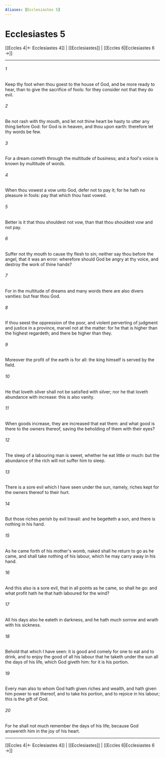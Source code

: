 ```yaml
---
Aliases: [Ecclesiastes 5]
---
```

# Ecclesiastes 5

[[Eccles 4|← Ecclesiastes 4]] | [[Ecclesiastes]] | [[Eccles 6|Ecclesiastes 6 →]]
***



###### 1 
Keep thy foot when thou goest to the house of God, and be more ready to hear, than to give the sacrifice of fools: for they consider not that they do evil. 

###### 2 
Be not rash with thy mouth, and let not thine heart be hasty to utter any thing before God: for God is in heaven, and thou upon earth: therefore let thy words be few. 

###### 3 
For a dream cometh through the multitude of business; and a fool's voice is known by multitude of words. 

###### 4 
When thou vowest a vow unto God, defer not to pay it; for he hath no pleasure in fools: pay that which thou hast vowed. 

###### 5 
Better is it that thou shouldest not vow, than that thou shouldest vow and not pay. 

###### 6 
Suffer not thy mouth to cause thy flesh to sin; neither say thou before the angel, that it was an error: wherefore should God be angry at thy voice, and destroy the work of thine hands? 

###### 7 
For in the multitude of dreams and many words there are also divers vanities: but fear thou God. 

###### 8 
If thou seest the oppression of the poor, and violent perverting of judgment and justice in a province, marvel not at the matter: for he that is higher than the highest regardeth; and there be higher than they. 

###### 9 
Moreover the profit of the earth is for all: the king himself is served by the field. 

###### 10 
He that loveth silver shall not be satisfied with silver; nor he that loveth abundance with increase: this is also vanity. 

###### 11 
When goods increase, they are increased that eat them: and what good is there to the owners thereof, saving the beholding of them with their eyes? 

###### 12 
The sleep of a labouring man is sweet, whether he eat little or much: but the abundance of the rich will not suffer him to sleep. 

###### 13 
There is a sore evil which I have seen under the sun, namely, riches kept for the owners thereof to their hurt. 

###### 14 
But those riches perish by evil travail: and he begetteth a son, and there is nothing in his hand. 

###### 15 
As he came forth of his mother's womb, naked shall he return to go as he came, and shall take nothing of his labour, which he may carry away in his hand. 

###### 16 
And this also is a sore evil, that in all points as he came, so shall he go: and what profit hath he that hath laboured for the wind? 

###### 17 
All his days also he eateth in darkness, and he hath much sorrow and wrath with his sickness. 

###### 18 
Behold that which I have seen: it is good and comely for one to eat and to drink, and to enjoy the good of all his labour that he taketh under the sun all the days of his life, which God giveth him: for it is his portion. 

###### 19 
Every man also to whom God hath given riches and wealth, and hath given him power to eat thereof, and to take his portion, and to rejoice in his labour; this is the gift of God. 

###### 20 
For he shall not much remember the days of his life; because God answereth him in the joy of his heart.

***
[[Eccles 4|← Ecclesiastes 4]] | [[Ecclesiastes]] | [[Eccles 6|Ecclesiastes 6 →]]
